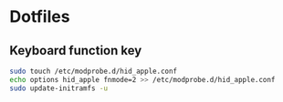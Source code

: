 # Dotfiles

## Keyboard function key

```bash
sudo touch /etc/modprobe.d/hid_apple.conf
echo options hid_apple fnmode=2 >> /etc/modprobe.d/hid_apple.conf
sudo update-initramfs -u
```
